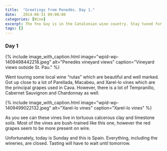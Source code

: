 ```yaml
---
title:  "Greetings from Penedès. Day 1."
date:   2014-08-31 09:00:00
categories: [Wine]
excerpt: The Yno Guy is in the Catalonian wine country. Stay tuned for more photos and tasting notes in the days to come.
tags: []
---
```


### Day 1

{% include image_with_caption.html image="wpid-wp-1409498442218.jpeg" alt="Penedès vineyard views" caption="Vineyard views outside St. Pau." %}

Went touring some local wine “rutas” which are beautiful and well marked. Got up close to a lot of Parellada, Macabeu, and Xarel-lo vines which are the principal grapes used in Cava. However, there is a lot of Tempranillo, Cabernet Sauvignon and Chardonnay as well.

{% include image_with_caption.html image="wpid-wp-1409499022132.jpeg" alt="Xarel-lo vines" caption="Xarel-lo vines" %}

As you see can these vines live in tortuous calcerous clay and limestone soils. Most of the vines are bush-trained like this one, however the red grapes seem to be more present on wire.

Unfortunately, today is Sunday and this is Spain. Everything, including the wineries, are closed. Tasting will have to wait until tomorrow.
